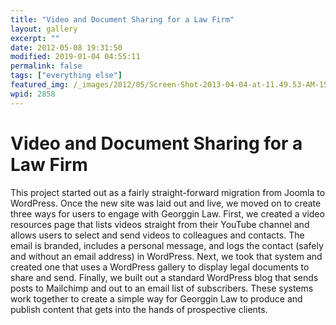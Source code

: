 ```yaml
---
title: "Video and Document Sharing for a Law Firm"
layout: gallery
excerpt: ""
date: 2012-05-08 19:31:50
modified: 2019-01-04 04:55:11
permalink: false
tags: ["everything else"]
featured_img: /_images/2012/05/Screen-Shot-2013-04-04-at-11.49.53-AM-150x150.png
wpid: 2858
---
```


# Video and Document Sharing for a Law Firm

This project started out as a fairly straight-forward migration from Joomla to WordPress. Once the new site was laid out and live, we moved on to create three ways for users to engage with Georggin Law. First, we created a video resources page that lists videos straight from their YouTube channel and allows users to select and send videos to colleagues and contacts. The email is branded, includes a personal message, and logs the contact (safely and without an email address) in WordPress. Next, we took that system and created one that uses a WordPress gallery to display legal documents to share and send. Finally, we built out a standard WordPress blog that sends posts to Mailchimp and out to an email list of subscribers. These systems work together to create a simple way for Georggin Law to produce and publish content that gets into the hands of prospective clients.